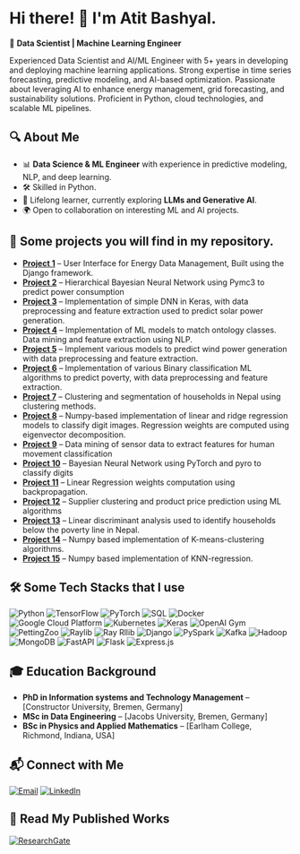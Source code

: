 # Hi there! 👋 I'm Atit Bashyal.   

🚀 **Data Scientist | Machine Learning Engineer**  

Experienced Data Scientist and AI/ML Engineer with 5+ years in developing and deploying machine learning applications. Strong expertise in time series forecasting, predictive modeling, and AI-based optimization. Passionate about leveraging AI to enhance energy management, grid forecasting, and sustainability solutions. Proficient in Python, cloud technologies, and scalable ML pipelines.

## 🔍 About Me
- 📊 **Data Science & ML Engineer** with experience in predictive modeling, NLP, and deep learning.
- 🛠️ Skilled in Python.
- 📖 Lifelong learner, currently exploring **LLMs and Generative AI**.
- 🌍 Open to collaboration on interesting ML and AI projects.

## 📌 Some projects you will find in my repository. 

- **[Project 1](https://github.com/Atit-Bashyal/delfine_UI)** – User Interface for Energy Data Management, Built using the Django framework.  
- **[Project 2](https://github.com/Atit-Bashyal/Bayesian-Models)** – Hierarchical Bayesian Neural Network using Pymc3 to predict power 
     consumption   
- **[Project 3](https://github.com/Atit-Bashyal/solar)** – Implementation of simple DNN in Keras, with data preprocessing and feature 
     extraction used to predict solar power generation.
- **[Project 4](https://github.com/Atit-Bashyal/Ontology-matching)** – Implementation of ML models to match ontology classes. Data mining 
     and feature extraction using NLP. 
- **[Project 5](https://github.com/Atit-Bashyal/Wind)** – Implement various models to predict wind power generation 
     with data preprocessing and feature extraction.
- **[Project 6](https://github.com/Atit-Bashyal/BINARY-CLASSIFICATION)** – Implementation of various Binary classification ML algorithms to 
     predict poverty, with data preprocessing and feature extraction.
- **[Project 7](https://github.com/Atit-Bashyal/Husehold-clustering-and-segementation)** – Clustering and segmentation of households in 
     Nepal using clustering methods.
- **[Project 8](https://github.com/Atit-Bashyal/CLASSIFICATION-USING-LINEAR-AND-RIDGE-REGRESSION)** – Numpy-based implementation of linear 
    and ridge regression models to classify digit images. Regression weights are computed using eigenvector decomposition. 
- **[Project 9](https://github.com/Atit-Bashyal/DATA-MINING-HUMAN-MOVEMENT-CLASSIFICATION)** – Data mining of sensor data to extract 
     features for human movement classification
- **[Project 10](https://github.com/Atit-Bashyal/Bayesian_Neural_Network-pyro)** – Bayesian Neural Network using PyTorch and pyro to 
     classify digits 
- **[Project 11](https://github.com/Atit-Bashyal/Linear_Regression-Back-Propogation)** – Linear Regression weights computation using  
     backpropagation.
- **[Project 12](https://github.com/Atit-Bashyal/SUPPLIER-CLUSTERING-AND-PRICE-PREDICTION)** – Supplier clustering and product price 
     prediction using ML algorithms
- **[Project 13](https://github.com/Atit-Bashyal/STATISTICAL-MODELLING-AND-LINEAR-DISCRIMINANT-ANALYSIS)** – Linear discriminant analysis 
     used to identify households below the poverty line in Nepal.
- **[Project 14](https://github.com/Atit-Bashyal/K-MEANS-CLUSTERING)** – Numpy based implementation of K-means-clustering algorithms.
- **[Project 15](https://github.com/Atit-Bashyal/KNN-REGRESSON)** – Numpy based implementation of KNN-regression.
     
     
  

## 🛠️ Some Tech Stacks that I use 
![Python](https://img.shields.io/badge/Python-3776AB?style=for-the-badge&logo=python&logoColor=white)
![TensorFlow](https://img.shields.io/badge/TensorFlow-FF6F00?style=for-the-badge&logo=tensorflow&logoColor=white)
![PyTorch](https://img.shields.io/badge/PyTorch-EE4C2C?style=for-the-badge&logo=pytorch&logoColor=white)
![SQL](https://img.shields.io/badge/SQL-4479A1?style=for-the-badge&logo=postgresql&logoColor=white)
![Docker](https://img.shields.io/badge/Docker-2496ED?style=for-the-badge&logo=docker&logoColor=white)
![Google Cloud Platform](https://img.shields.io/badge/GCP-4285F4?style=for-the-badge&logo=google-cloud&logoColor=white)
![Kubernetes](https://img.shields.io/badge/Kubernetes-326CE5?style=for-the-badge&logo=kubernetes&logoColor=white)
![Keras](https://img.shields.io/badge/Keras-D00000?style=for-the-badge&logo=keras&logoColor=white)
![OpenAI Gym](https://img.shields.io/badge/OpenAI_Gym-0081A5?style=for-the-badge&logo=openai&logoColor=white)
![PettingZoo](https://img.shields.io/badge/PettingZoo-FF4500?style=for-the-badge&logo=pettingzoo&logoColor=white)
![Raylib](https://img.shields.io/badge/Raylib-FF6600?style=for-the-badge&logo=raylib&logoColor=white)
![Ray Rllib](https://img.shields.io/badge/Ray_Rllib-007ACC?style=for-the-badge&logo=ray&logoColor=white)
![Django](https://img.shields.io/badge/Django-092E20?style=for-the-badge&logo=django&logoColor=white)
![PySpark](https://img.shields.io/badge/PySpark-FD4F00?style=for-the-badge&logo=apache-spark&logoColor=white)
![Kafka](https://img.shields.io/badge/Kafka-231F20?style=for-the-badge&logo=apache-kafka&logoColor=white)
![Hadoop](https://img.shields.io/badge/Hadoop-66CCFF?style=for-the-badge&logo=apache-hadoop&logoColor=white)
![MongoDB](https://img.shields.io/badge/MongoDB-47A248?style=for-the-badge&logo=mongodb&logoColor=white)
![FastAPI](https://img.shields.io/badge/FastAPI-009688?style=for-the-badge&logo=fastapi&logoColor=white)
![Flask](https://img.shields.io/badge/Flask-000000?style=for-the-badge&logo=flask&logoColor=white)
![Express.js](https://img.shields.io/badge/Express.js-000000?style=for-the-badge&logo=express&logoColor=white)

## 🎓 Education Background
- **PhD in Information systems and Technology Management** – [Constructor University, Bremen, Germany]  
- **MSc in Data Engineering** – [Jacobs University, Bremen, Germany]
- **BSc in Physics and Applied Mathematics** – [Earlham College, Richmond, Indiana, USA]

## 📬 Connect with Me
[![Email](https://img.shields.io/badge/Email-D14836?style=for-the-badge&logo=gmail&logoColor=white)](mailto:atitvilla2@gmail.com)
[![LinkedIn](https://img.shields.io/badge/LinkedIn-0A66C2?style=for-the-badge&logo=linkedin&logoColor=white)](https://www.linkedin.com/in/atit-bashyal-41a076174/)

## 📖 Read My Published Works
[![ResearchGate](https://img.shields.io/badge/ResearchGate-00CCBB?style=for-the-badge&logo=researchgate&logoColor=white)](https://www.researchgate.net/profile/Atit-Bashyal-2)
